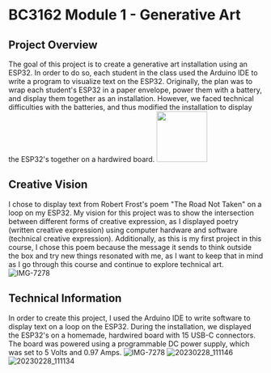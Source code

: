 # BC3162 Module 1 - Generative Art
## Project Overview
The goal of this project is to create a generative art installation using an ESP32. In order to do so, each student in the class used the Arduino IDE to write a program to visualize text on the ESP32. Originally, the plan was to wrap each student's ESP32 in a paper envelope, power them with a battery, and display them together as an installation. However, we faced technical difficulties with the batteries, and thus modified the installation to display the ESP32's together on a hardwired board. 
<img src="https://user-images.githubusercontent.com/80801327/223570009-51a967d6-2bf0-456e-9864-018f28c52d6e.jpg" width=100>
## Creative Vision
I chose to display text from Robert Frost's poem "The Road Not Taken" on a loop on my ESP32. My vision for this project was to show the intersection between different forms of creative expression, as I displayed poetry (written creative expression) using computer hardware and software (technical creative expression). Additionally, as this is my first project in this course, I chose this poem because the message it sends to think outside the box and try new things resonated with me, as I want to keep that in mind as I go through this course and continue to explore technical art. 
![IMG-7278](https://user-images.githubusercontent.com/80801327/223569867-05df0040-71da-4a85-b10f-7c5db0863b80.jpg)

## Technical Information
In order to create this project, I used the Arduino IDE to write software to display text on a loop on the ESP32. During the installation, we displayed the ESP32's on a homemade, hardwired board with 15 USB-C connectors. The board was powered using a programmable DC power supply, which was set to 5 Volts and 0.97 Amps. 
![IMG-7278](https://user-images.githubusercontent.com/80801327/223569776-c1cffede-b5c9-4e95-b811-95ba6042183f.jpg)
![20230228_111146](https://user-images.githubusercontent.com/80801327/223569919-1208f6ed-911d-4595-b721-d6dc7bc03c2b.jpg)
![20230228_111134](https://user-images.githubusercontent.com/80801327/223569927-dfcc0341-b82a-402f-9965-c6be534964fb.jpg)
